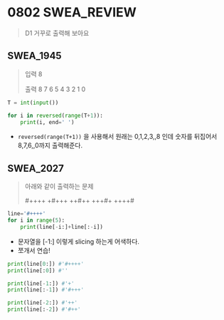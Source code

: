 # 0802 SWEA_REVIEW

> D1 거꾸로 출력해 보아요



## SWEA_1945

> 입력 8
>
> 출력 8 7 6 5 4 3 2 1 0

```python
T = int(input())

for i in reversed(range(T+1)):
    print(i, end=' ')
```

- `reversed(range(T+1))` 을 사용해서 원래는 0,1,2,3,,8 인데 숫자를 뒤집어서 8,7,6,,0까지 출력해준다.



## SWEA_2027

> 아래와 같이 출력하는 문제
>
> #++++
> +#+++
> ++#++
> +++#+
> ++++#

```python
line='#++++'
for i in range(5):
    print(line[-i:]+line[:-i])
```

- 문자열을 [-1:] 이렇게 slicing 하는게 어색하다. 
- 쪼개서 연습!

```python
print(line[0:]) #'#++++'
print(line[:0]) #''

print(line[-1:]) #'+'
print(line[:-1]) #'#+++'

print(line[-2:]) #'++'
print(line[:-2]) #'#++'
```

